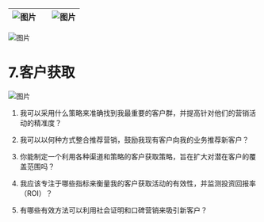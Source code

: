 | ![图片](d2d_images/chapter_title_corner_decoration_left.png) |  | ![图片](d2d_images/chapter_title_corner_decoration_right.png) |
| --- | --- | --- |

![图片](d2d_images/chapter_title_above.png)

# 7.客户获取

![图片](d2d_images/chapter_title_below.png)

1.  我可以采用什么策略来准确找到我最重要的客户群，并提高针对他们的营销活动的精准度？

1.  我可以以何种方式整合推荐营销，鼓励我现有客户向我的业务推荐新客户？

1.  你能制定一个利用各种渠道和策略的客户获取策略，旨在扩大对潜在客户的覆盖范围吗？

1.  我应该专注于哪些指标来衡量我的客户获取活动的有效性，并监测投资回报率（ROI）？

1.  有哪些有效方法可以利用社会证明和口碑营销来吸引新客户？
